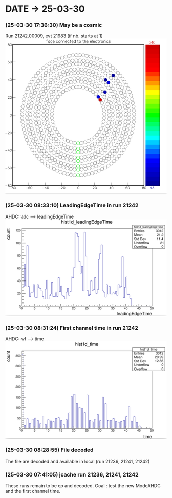 # DATE → 25-03-30

### (25-03-30 17:36:30) May be a cosmic 
Run 21242.00009, evt 21983 (if nb. starts at 1) 
![25-03-30-17-36-30.png](./img/25-03-30/25-03-30-17-36-30.png) 

### (25-03-30 08:33:10) LeadingEdgeTime in run 21242 
AHDC::adc --> leadingEdgeTime  
![25-03-30-08-33-10.png](./img/25-03-30/25-03-30-08-33-10.png) 

### (25-03-30 08:31:24) First channel time in run 21242 
AHDC::wf --> time 
![25-03-30-08-31-24.png](./img/25-03-30/25-03-30-08-31-24.png) 

### (25-03-30 08:28:55) File decoded 
The file are decoded and available in local (run 21236, 21241, 21242) 

### (25-03-30 07:41:05) jcache run 21236, 21241, 21242 
These runs remain to be cp and decoded. Goal : test the new ModeAHDC and the first channel time. 


